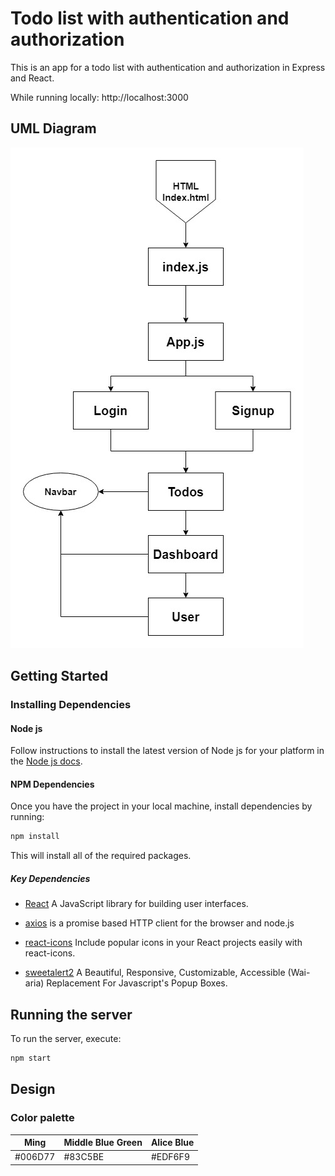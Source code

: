 # Todo list with authentication and authorization

This is an app for a todo list with authentication and authorization in Express and React.

While running locally: http://localhost:3000

## UML Diagram

![UML digram](https://github.com/ibrahimalsaif-tuwaiq/W09D01/blob/main/public/digrams/todos%20frontend%20UML.jpg?raw=true)

## Getting Started

### Installing Dependencies

#### Node js

Follow instructions to install the latest version of Node js for your platform in the [Node js docs](https://nodejs.org/en/).

#### NPM Dependencies

Once you have the project in your local machine, install dependencies by running:

```bash
npm install
```

This will install all of the required packages.

##### Key Dependencies

- [React](https://reactjs.org/) A JavaScript library for building user interfaces.

- [axios](https://www.npmjs.com/package/axios) is a promise based HTTP client for the browser and node.js

- [react-icons](https://react-icons.github.io/react-icons/) Include popular icons in your React projects easily with react-icons.

- [sweetalert2](https://sweetalert2.github.io/) A Beautiful, Responsive, Customizable, Accessible (Wai-aria) Replacement For Javascript's Popup Boxes.

## Running the server

To run the server, execute:

```bash
npm start
```

## Design

### Color palette

|      Ming     | Middle Blue Green |  Alice Blue |
|---------------|-------------------|-------------|
|    #006D77    |      #83C5BE      |   #EDF6F9   |
